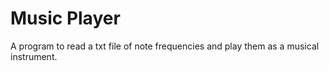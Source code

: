 # Music Player

A program to read a txt file of note frequencies and play them as a musical instrument.
